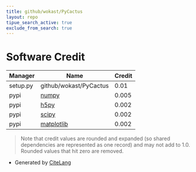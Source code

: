 ```yaml
---
title: github/wokast/PyCactus
layout: repo
tipue_search_active: true
exclude_from_search: true
---
```

# Software Credit

|Manager|Name|Credit|
|-------|----|------|
|setup.py|github/wokast/PyCactus|0.01|
|pypi|[numpy](https://www.numpy.org)|0.005|
|pypi|[h5py](http://www.h5py.org)|0.002|
|pypi|[scipy](https://www.scipy.org)|0.002|
|pypi|[matplotlib](https://matplotlib.org)|0.002|


> Note that credit values are rounded and expanded (so shared dependencies are represented as one record) and may not add to 1.0. Rounded values that hit zero are removed.


- Generated by [CiteLang](https://github.com/vsoch/citelang)
